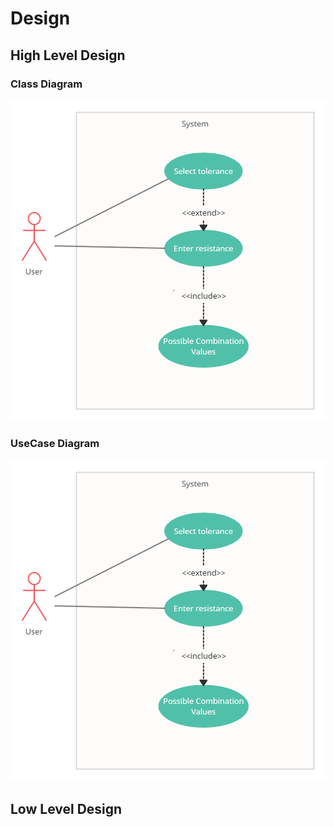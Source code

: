 # Design
## High Level Design
### Class Diagram
![GitHub Logo](https://github.com/261833/Prachiproject/blob/main/Design/Use%20case%20diagram.png)
### UseCase Diagram
![Use Case Diagram](https://github.com/261833/Prachiproject/blob/main/Design/Use%20case%20diagram.png)
## Low Level Design

